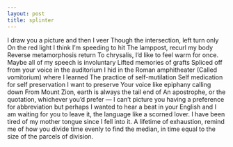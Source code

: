 ```yaml
---
layout: post
title: splinter
---
```


I draw you a picture and then I veer
Though the intersection, left turn only
On the red light
I think I’m speeding to hit
The lamppost, recurl my body
Reverse metamorphosis return
To chrysalis, I’d like to feel warm
for once.
Maybe all of my speech is involuntary
Lifted memories of grafts
Spliced off from your voice in the auditorium
I hid in the Roman amphitheater
(Called vomitorium) where I learned
The practice of self-mutilation
Self medication for self preservation
I want to preserve
Your voice like epiphany calling down
From Mount Zion, earth is always the tail end of
An apostrophe, or the quotation, whichever you’d prefer — I 
can’t picture you 
having a preference for abbreviation but 
perhaps I wanted to hear 
a beat in your English and I 
am waiting for you to leave 
it, the language like a scorned lover. I 
have been tired of my mother tongue 
since I fell into it. A lifetime of exhaustion, 
remind me of how you divide time evenly 
to find the median, in time equal 
to the size of the parcels of division.

